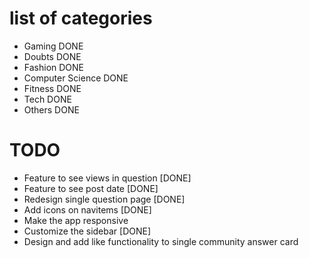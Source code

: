 # list of categories

- Gaming DONE
- Doubts DONE
- Fashion DONE
- Computer Science DONE
- Fitness DONE
- Tech DONE
- Others DONE


# TODO
- Feature to see views in question [DONE]
- Feature to see post date [DONE]
- Redesign single question page [DONE]
- Add icons on navitems [DONE]
- Make the app responsive
- Customize the sidebar [DONE]
- Design and add like functionality to single community answer card